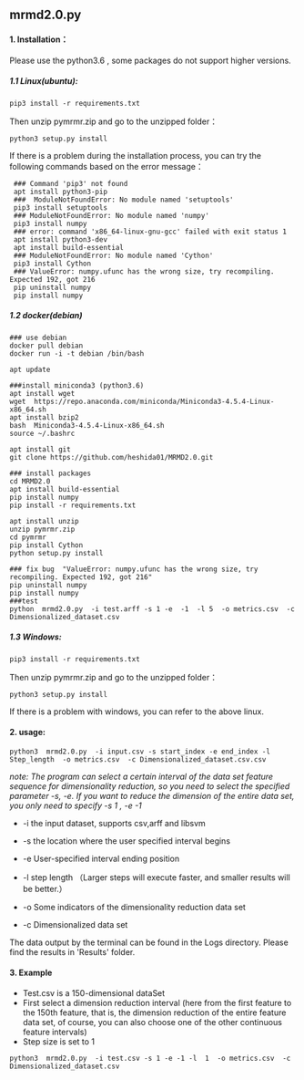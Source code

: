## mrmd2.0.py 
 
#### 1. Installation：
Please use the python3.6 , some packages do not support higher versions.  
##### 1.1 Linux(ubuntu):  

  ```
  pip3 install -r requirements.txt 
  ```  
 Then unzip pymrmr.zip and go to the unzipped folder：       
 
  ```
  python3 setup.py install
  ```  
  If there is a problem during the installation process, you can try the following commands based on the error message： 
  
  ```
   ### Command 'pip3' not found
   apt install python3-pip
   ###  ModuleNotFoundError: No module named 'setuptools'
   pip3 install setuptools 
   ### ModuleNotFoundError: No module named 'numpy'
   pip3 install numpy     
   ### error: command 'x86_64-linux-gnu-gcc' failed with exit status 1
   apt install python3-dev  
   apt install build-essential 
   ### ModuleNotFoundError: No module named 'Cython'
   pip3 install Cython
   ### ValueError: numpy.ufunc has the wrong size, try recompiling. Expected 192, got 216
   pip uninstall numpy
   pip install numpy
  ```
##### 1.2 docker(debian)

```
### use debian
docker pull debian
docker run -i -t debian /bin/bash

apt update

###install miniconda3 (python3.6)
apt install wget
wget  https://repo.anaconda.com/miniconda/Miniconda3-4.5.4-Linux-x86_64.sh
apt install bzip2
bash  Miniconda3-4.5.4-Linux-x86_64.sh
source ~/.bashrc

apt install git
git clone https://github.com/heshida01/MRMD2.0.git

### install packages
cd MRMD2.0
apt install build-essential
pip install numpy
pip install -r requirements.txt

apt install unzip
unzip pymrmr.zip
cd pymrmr
pip install Cython 
python setup.py install

### fix bug  "ValueError: numpy.ufunc has the wrong size, try recompiling. Expected 192, got 216"
pip uninstall numpy
pip install numpy
###test
python  mrmd2.0.py  -i test.arff -s 1 -e  -1  -l 5  -o metrics.csv  -c Dimensionalized_dataset.csv
```

##### 1.3  Windows:

 ```
 pip3 install -r requirements.txt
 ```
  Then unzip pymrmr.zip and go to the unzipped folder：   
 ```
 python3 setup.py install  
 ``` 
  If there is a problem with windows, you can refer to the above linux.
  
 #### 2. usage:

 ```
 python3  mrmd2.0.py  -i input.csv -s start_index -e end_index -l Step_length  -o metrics.csv  -c Dimensionalized_dataset.csv.csv
 ```
 
*note: The program can select a certain interval of the data set feature sequence for dimensionality reduction, so you need to select the specified parameter -s, -e. If you want to reduce the dimension of the entire data set, you only need to specify -s 1 , -e -1*

 * -i  the input dataset, supports csv,arff and libsvm 
 
 * -s the location where the user specified interval begins 
 
 * -e User-specified interval ending position 
 
 * -l step length （Larger steps will execute faster, and smaller results will be better.）
 
 * -o  Some indicators of the dimensionality reduction data set 
 
 * -c  Dimensionalized data set 
 
 The data output by the terminal can be found in the Logs directory. Please find the results in 'Results' folder. 

 #### 3. Example
 * Test.csv is a 150-dimensional dataSet
 * First select a dimension reduction interval (here from the first feature to the 150th feature, that is, the dimension reduction of the entire feature data set, of course, you can also choose one of the other continuous feature intervals)  
 * Step size is set to 1  
 
```
python3  mrmd2.0.py  -i test.csv -s 1 -e -1 -l  1  -o metrics.csv  -c Dimensionalized_dataset.csv
```

